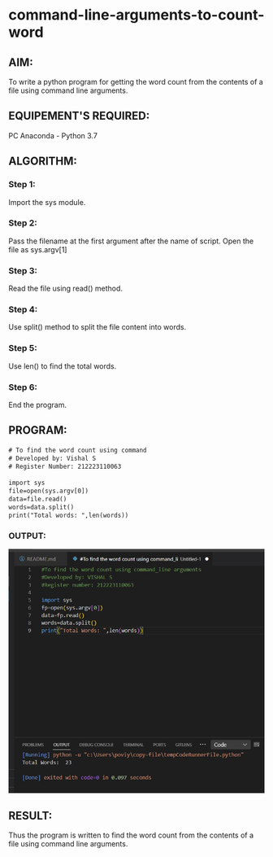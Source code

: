 # command-line-arguments-to-count-word
## AIM:
To write a python program for getting the word count from the contents of a file using command line arguments.
## EQUIPEMENT'S REQUIRED: 
PC
Anaconda - Python 3.7
## ALGORITHM: 
### Step 1:
Import the sys module.
### Step 2: 
 Pass the filename at the first argument after the name of script. Open the file as sys.argv[1]
### Step 3: 
Read the file using read() method.
### Step 4:  
Use split() method to split the file content into words.
### Step 5: 
Use len() to find the total words.
### Step 6: 
End the program.
## PROGRAM:
```
# To find the word count using command
# Developed by: Vishal S
# Register Number: 212223110063

import sys
file=open(sys.argv[0])
data=file.read()
words=data.split()
print("Total words: ",len(words))
```
### OUTPUT:
![Output](/Countoutput.jpeg)


## RESULT:
Thus the program is written to find the word count from the contents of a file using command line arguments.
